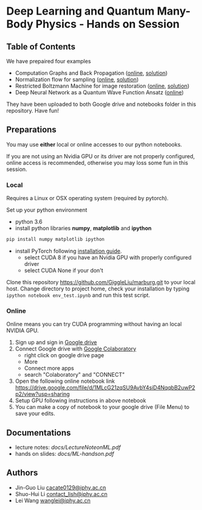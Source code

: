 # Deep Learning and Quantum Many-Body Physics - Hands on Session

## Table of Contents
We have prepaired four examples

* Computation Graphs and Back Propagation ([online](https://goo.gl/6d2sei), [solution](https://goo.gl/DZtidF))
* Normalization flow for sampling ([online](https://goo.gl/8Caymh), [solution](https://goo.gl/FhAHRZ))
* Restricted Boltzmann Machine for image restoration ([online](https://goo.gl/d7kPzy), [solution](https://goo.gl/VxYYQX))
* Deep Neural Network as a Quantum Wave Function Ansatz ([online](https://goo.gl/vPFtdU))

They have been uploaded to both Google drive and notebooks folder in this repository. Have fun! 

## Preparations
You may use **either** local or online accesses to our python notebooks.

If you are not using an Nvidia GPU or its driver are not properly configured, online access is recommended,
otherwise you may loss some fun in this session.

### Local
Requires a Linux or OSX operating system (required by pytorch).

Set up your python environment

* python 3.6
* install python libraries **numpy**, **matplotlib** and **ipython**

```bash
pip install numpy matplotlib ipython
```

* install PyTorch following [installation guide](http://pytorch.org/).
    * select CUDA 8 if you have an Nvidia GPU with properly configured driver
    * select CUDA None if your don't

Clone this repository https://github.com/GiggleLiu/marburg.git to your local host.
Change directory to project home, check your installation by typing `ipython notebook env_test.ipynb` and run this test script.

### Online
Online means you can try CUDA programming without having an local NVIDIA GPU.

1. Sign up and sign in [Google drive](https://drive.google.com/)
2. Connect Google drive with [Google Colaboratory](https://colab.research.google.com)
    - right click on google drive page
    - More
    - Connect more apps
    - search "Colaboratory" and "CONNECT"
3. Open the following online notebook link
    https://drive.google.com/file/d/1MLcG21zqSU9AvbY4siD4NqqbB2uwP2p2/view?usp=sharing
4. Setup GPU following instructions in above notebook
5. You can make a copy of notebook to your google drive (File Menu) to save your edits.

## Documentations

* lecture notes: *docs/LectureNoteonML.pdf*
* hands on slides: *docs/ML-handson.pdf*

## Authors

* Jin-Guo Liu <cacate0129@iphy.ac.cn>
* Shuo-Hui Li <contact_lish@iphy.ac.cn>
* Lei Wang <wanglei@iphy.ac.cn>
